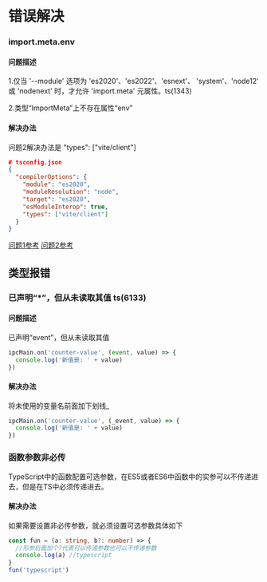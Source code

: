 # 错误解决
### import.meta.env
#### 问题描述
1.仅当 '--module' 选项为 'es2020'、'es2022'、'esnext'、 'system'、'node12' 或 'nodenext' 时，才允许 'import.meta' 元属性。ts(1343)

2.类型“ImportMeta”上不存在属性“env”
#### 解决办法
问题2解决办法是 "types": ["vite/client"]
```json
# tsconfig.json
{
  "compilerOptions": {
    "module": "es2020",
    "moduleResolution": "node",
    "target": "es2020",
    "esModuleInterop": true,
    "types": ["vite/client"]
  }
}
```
[问题1参考](https://github.com/kulshekhar/ts-jest/issues/3888)
[问题2参考](https://blog.csdn.net/chengxuyuanjava123/article/details/123874161)

## 类型报错
### 已声明“*”，但从未读取其值 ts(6133)
#### 问题描述
已声明“event”，但从未读取其值
```ts
ipcMain.on('counter-value', (event, value) => {
  console.log('新值是: ' + value)
})
```
#### 解决办法
将未使用的变量名前面加下划线_
```ts
ipcMain.on('counter-value', (_event, value) => {
  console.log('新值是: ' + value)
})
```

### 函数参数非必传
TypeScript中的函数配置可选参数，在ES5或者ES6中函数中的实参可以不传递进去，但是在TS中必须传递进去。
#### 解决办法
如果需要设置非必传参数，就必须设置可选参数具体如下
```ts
const fun = (a: string, b?: number) => {
  //形参后面加个?代表可以传递参数也可以不传递参数
  console.log(a) //typescript
}
fun('typescript')
```